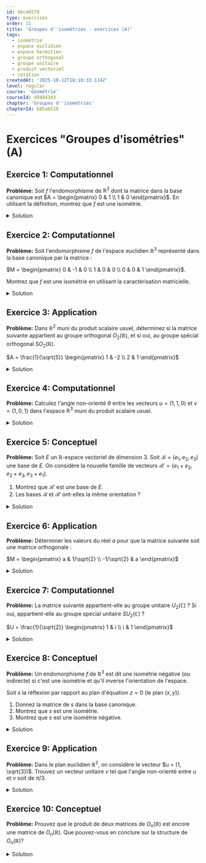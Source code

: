 ```yaml
---
id: 94c46579
type: exercises
order: 11
title: 'Groupes d''isométries - exercices (A)'
tags:
  - isométrie
  - espace euclidien
  - espace hermitien
  - groupe orthogonal
  - groupe unitaire
  - produit vectoriel
  - rotation
createdAt: '2025-10-12T18:10:33.114Z'
level: regular
course: 'Géométrie'
courseId: d9494343
chapter: 'Groupes d''isométries'
chapterId: b85ab516
---
```

# Exercices "Groupes d'isométries" (A)

## Exercice 1: Computationnel

**Problème:** Soit $f$ l'endomorphisme de $\mathbb{R}^2$ dont la matrice dans la base canonique est $A = \begin{pmatrix} 0 & 1 \\ 1 & 0 \end{pmatrix}$. En utilisant la définition, montrez que $f$ est une isométrie.

<details>

<summary>Solution</summary>

**Méthode:** Pour montrer que $f$ est une isométrie en utilisant la définition, nous devons vérifier que pour tout vecteur $x \in \mathbb{R}^2$, on a $\|f(x)\| = \|x\|$. On va calculer la norme au carré $\|f(x)\|^2$ pour un vecteur générique $x=(u,v)$ et montrer qu'elle est égale à $\|x\|^2$.

**Étapes:**

1.  Soit $x = \begin{pmatrix} u \\ v \end{pmatrix}$ un vecteur quelconque de $\mathbb{R}^2$. Sa norme au carré est $\|x\|^2 = u^2 + v^2$.

2.  Calculons l'image de $x$ par $f$.

    $f(x) = A x = \begin{pmatrix} 0 & 1 \\ 1 & 0 \end{pmatrix} \begin{pmatrix} u \\ v \end{pmatrix} = \begin{pmatrix} v \\ u \end{pmatrix}$.

3.  Calculons la norme au carré de $f(x)$.

    $\|f(x)\|^2 = v^2 + u^2$.

4.  Comparons les normes au carré.

    On observe que $\|f(x)\|^2 = v^2 + u^2 = u^2 + v^2 = \|x\|^2$.

5.  Puisque les normes sont des nombres positifs, l'égalité des carrés implique l'égalité des normes : $\|f(x)\| = \|x\|$.

**Conclusion:** L'application $f$ préserve la norme de tout vecteur de $\mathbb{R}^2$, c'est donc une isométrie. Géométriquement, il s'agit de la réflexion par rapport à la droite d'équation $y=x$.

**Réponse:** L'application $f$ est une isométrie car pour tout $x=(u,v) \in \mathbb{R}^2$, $\|f(x)\|^2 = v^2+u^2 = \|x\|^2$.

</details>

## Exercice 2: Computationnel

**Problème:** Soit l'endomorphisme $f$ de l'espace euclidien $\mathbb{R}^3$ représenté dans la base canonique par la matrice :

$M = \begin{pmatrix} 0 & -1 & 0 \\ 1 & 0 & 0 \\ 0 & 0 & 1 \end{pmatrix}$.

Montrez que $f$ est une isométrie en utilisant la caractérisation matricielle.

<details>

<summary>Solution</summary>

**Méthode:** Une des caractérisations d'une isométrie (ou transformation orthogonale dans $\mathbb{R}^n$) est que sa matrice $M$ dans une base orthonormée vérifie la relation ${}^tMM = I_n$, où ${}^tM$ est la transposée de $M$ et $I_n$ est la matrice identité. La base canonique de $\mathbb{R}^3$ étant orthonormée, il suffit de calculer le produit ${}^tMM$ et de vérifier s'il est égal à $I_3$.

**Étapes:**

1.  Écrire la matrice $M$ et sa transposée ${}^tM$.

    $M = \begin{pmatrix} 0 & -1 & 0 \\ 1 & 0 & 0 \\ 0 & 0 & 1 \end{pmatrix}$

    ${}^tM = \begin{pmatrix} 0 & 1 & 0 \\ -1 & 0 & 0 \\ 0 & 0 & 1 \end{pmatrix}$

2.  Calculer le produit ${}^tMM$.

    ${}^tMM = \begin{pmatrix} 0 & 1 & 0 \\ -1 & 0 & 0 \\ 0 & 0 & 1 \end{pmatrix} \begin{pmatrix} 0 & -1 & 0 \\ 1 & 0 & 0 \\ 0 & 0 & 1 \end{pmatrix}$

3.  Effectuer la multiplication matricielle.

    Le coefficient $(1,1)$ est $(0)(0) + (1)(1) + (0)(0) = 1$.

    Le coefficient $(1,2)$ est $(0)(-1) + (1)(0) + (0)(0) = 0$.

    Le coefficient $(1,3)$ est $(0)(0) + (1)(0) + (0)(1) = 0$.

    Le coefficient $(2,1)$ est $(-1)(0) + (0)(1) + (0)(0) = 0$.

    Le coefficient $(2,2)$ est $(-1)(-1) + (0)(0) + (0)(0) = 1$.

    Le coefficient $(2,3)$ est $(-1)(0) + (0)(0) + (0)(1) = 0$.

    Le coefficient $(3,1)$ est $(0)(0) + (0)(1) + (1)(0) = 0$.

    Le coefficient $(3,2)$ est $(0)(-1) + (0)(0) + (1)(0) = 0$.

    Le coefficient $(3,3)$ est $(0)(0) + (0)(0) + (1)(1) = 1$.

4.  Le résultat est donc :

    ${}^tMM = \begin{pmatrix} 1 & 0 & 0 \\ 0 & 1 & 0 \\ 0 & 0 & 1 \end{pmatrix} = I_3$.

**Conclusion:** La condition ${}^tMM = I_3$ est vérifiée. Par conséquent, l'endomorphisme $f$ représenté par la matrice $M$ est une isométrie. Il s'agit d'une rotation de $\pi/2$ autour de l'axe des $z$.

**Réponse:** L'endomorphisme $f$ est une isométrie car sa matrice $M$ dans la base canonique vérifie ${}^tMM = I_3$.

</details>

## Exercice 3: Application

**Problème:** Dans $\mathbb{R}^2$ muni du produit scalaire usuel, déterminez si la matrice suivante appartient au groupe orthogonal $O_2(\mathbb{R})$, et si oui, au groupe spécial orthogonal $SO_2(\mathbb{R})$.

$A = \frac{1}{\sqrt{5}} \begin{pmatrix} 1 & -2 \\ 2 & 1 \end{pmatrix}$

<details>

<summary>Solution</summary>

**Méthode:** Pour qu'une matrice $A$ appartienne à $O_2(\mathbb{R})$, elle doit vérifier ${}^tAA = I_2$. Si cette condition est remplie, on calcule son déterminant. Si $\det(A) = 1$, elle appartient à $SO_2(\mathbb{R})$. Si $\det(A) = -1$, elle appartient à $O_2(\mathbb{R})$ mais pas à $SO_2(\mathbb{R})$.

**Étapes:**

1.  Calculer la transposée de $A$.

    $A = \begin{pmatrix} 1/\sqrt{5} & -2/\sqrt{5} \\ 2/\sqrt{5} & 1/\sqrt{5} \end{pmatrix}$

    ${}^tA = \begin{pmatrix} 1/\sqrt{5} & 2/\sqrt{5} \\ -2/\sqrt{5} & 1/\sqrt{5} \end{pmatrix}$

2.  Calculer le produit ${}^tAA$.

    ${}^tAA = \begin{pmatrix} 1/\sqrt{5} & 2/\sqrt{5} \\ -2/\sqrt{5} & 1/\sqrt{5} \end{pmatrix} \begin{pmatrix} 1/\sqrt{5} & -2/\sqrt{5} \\ 2/\sqrt{5} & 1/\sqrt{5} \end{pmatrix}$

    ${}^tAA = \begin{pmatrix} \frac{1}{5}+\frac{4}{5} & \frac{-2}{5}+\frac{2}{5} \\ \frac{-2}{5}+\frac{2}{5} & \frac{4}{5}+\frac{1}{5} \end{pmatrix} = \begin{pmatrix} 1 & 0 \\ 0 & 1 \end{pmatrix} = I_2$.

    La matrice $A$ est donc bien orthogonale, elle appartient à $O_2(\mathbb{R})$.

3.  Calculer le déterminant de $A$.

    $\det(A) = \left(\frac{1}{\sqrt{5}}\right)\left(\frac{1}{\sqrt{5}}\right) - \left(\frac{-2}{\sqrt{5}}\right)\left(\frac{2}{\sqrt{5}}\right)$

    $\det(A) = \frac{1}{5} - \frac{-4}{5} = \frac{1}{5} + \frac{4}{5} = \frac{5}{5} = 1$.

**Conclusion:** Puisque ${}^tAA=I_2$ et $\det(A)=1$, la matrice $A$ appartient au groupe spécial orthogonal $SO_2(\mathbb{R})$.

**Réponse:** La matrice $A$ appartient à $SO_2(\mathbb{R})$.

</details>

## Exercice 4: Computationnel

**Problème:** Calculez l'angle non-orienté $\theta$ entre les vecteurs $u=(1, 1, 0)$ et $v=(1, 0, 1)$ dans l'espace $\mathbb{R}^3$ muni du produit scalaire usuel.

<details>

<summary>Solution</summary>

**Méthode:** L'angle non-orienté $\theta \in [0, \pi]$ entre deux vecteurs non nuls $u$ et $v$ est donné par la formule :

$\theta = \arccos\left(\frac{\langle u, v \rangle}{\|u\| \|v\|}\right)$.

Il faut donc calculer le produit scalaire $\langle u, v \rangle$, les normes $\|u\|$ et $\|v\|$, puis en déduire l'angle.

**Étapes:**

1.  Calculer le produit scalaire $\langle u, v \rangle$.

    $\langle u, v \rangle = (1)(1) + (1)(0) + (0)(1) = 1$.

2.  Calculer la norme de $u$.

    $\|u\| = \sqrt{1^2 + 1^2 + 0^2} = \sqrt{2}$.

3.  Calculer la norme de $v$.

    $\|v\| = \sqrt{1^2 + 0^2 + 1^2} = \sqrt{2}$.

4.  Calculer le cosinus de l'angle.

    $\cos(\theta) = \frac{\langle u, v \rangle}{\|u\| \|v\|} = \frac{1}{\sqrt{2} \cdot \sqrt{2}} = \frac{1}{2}$.

5.  Trouver l'angle $\theta \in [0, \pi]$ correspondant.

    L'unique angle $\theta$ dans l'intervalle $[0, \pi]$ tel que $\cos(\theta) = 1/2$ est $\theta = \pi/3$.

**Réponse:** L'angle non-orienté entre les vecteurs $u$ et $v$ est $\theta = \frac{\pi}{3}$ radians (ou 60 degrés).

</details>

## Exercice 5: Conceptuel

**Problème:** Soit $E$ un $\mathbb{R}$-espace vectoriel de dimension 3. Soit $\mathcal{B}=(e_1, e_2, e_3)$ une base de $E$. On considère la nouvelle famille de vecteurs $\mathcal{B'}=(e_1+e_2, e_2+e_3, e_3+e_1)$.

1. Montrez que $\mathcal{B'}$ est une base de $E$.
2. Les bases $\mathcal{B}$ et $\mathcal{B'}$ ont-elles la même orientation ?

<details>

<summary>Solution</summary>

**Méthode:**

1. Pour montrer que $\mathcal{B'}$ est une base, il suffit de montrer que la famille est libre, car elle a 3 vecteurs en dimension 3. Cela revient à montrer que la matrice de passage de $\mathcal{B}$ à $\mathcal{B'}$ est inversible, c'est-à-dire que son déterminant est non nul.
2. Pour déterminer si les bases ont la même orientation, il faut examiner le signe du déterminant de la matrice de passage $P_{\mathcal{B},\mathcal{B'}}$. Si $\det(P) > 0$, elles ont la même orientation. Si $\det(P) < 0$, elles ont des orientations opposées.

**Étapes:**

1.  Écrire la matrice de passage $P = P_{\mathcal{B},\mathcal{B'}}$. Les colonnes de $P$ sont les coordonnées des vecteurs de $\mathcal{B'}$ exprimés dans la base $\mathcal{B}$.

    Le premier vecteur est $e_1+e_2 = 1 \cdot e_1 + 1 \cdot e_2 + 0 \cdot e_3$, donc la première colonne est $\begin{pmatrix} 1 \\ 1 \\ 0 \end{pmatrix}$.

    Le deuxième vecteur est $e_2+e_3 = 0 \cdot e_1 + 1 \cdot e_2 + 1 \cdot e_3$, donc la deuxième colonne est $\begin{pmatrix} 0 \\ 1 \\ 1 \end{pmatrix}$.

    Le troisième vecteur est $e_3+e_1 = 1 \cdot e_1 + 0 \cdot e_2 + 1 \cdot e_3$, donc la troisième colonne est $\begin{pmatrix} 1 \\ 0 \\ 1 \end{pmatrix}$.

    La matrice de passage est donc $P = \begin{pmatrix} 1 & 0 & 1 \\ 1 & 1 & 0 \\ 0 & 1 & 1 \end{pmatrix}$.

2.  Calculer le déterminant de $P$. On peut utiliser la règle de Sarrus ou développer par rapport à la première ligne.

    $\det(P) = 1 \cdot \begin{vmatrix} 1 & 0 \\ 1 & 1 \end{vmatrix} - 0 \cdot \begin{vmatrix} 1 & 0 \\ 0 & 1 \end{vmatrix} + 1 \cdot \begin{vmatrix} 1 & 1 \\ 0 & 1 \end{vmatrix}$

    $\det(P) = 1 \cdot (1-0) - 0 + 1 \cdot (1-0) = 1 + 1 = 2$.

3.  Analyser le résultat.

    Puisque $\det(P) = 2 \neq 0$, la famille $\mathcal{B'}$ est libre et forme donc une base de $E$.

    Puisque $\det(P) = 2 > 0$, les bases $\mathcal{B}$ et $\mathcal{B'}$ ont la même orientation.

**Réponse:**

1. $\mathcal{B'}$ est une base car $\det(P_{\mathcal{B},\mathcal{B'}}) = 2 \neq 0$.
2. Oui, les bases ont la même orientation car $\det(P_{\mathcal{B},\mathcal{B'}}) = 2 > 0$.

</details>

## Exercice 6: Application

**Problème:** Déterminer les valeurs du réel $a$ pour que la matrice suivante soit une matrice orthogonale :

$M = \begin{pmatrix} a & 1/\sqrt{2} \\ -1/\sqrt{2} & a \end{pmatrix}$

<details>

<summary>Solution</summary>

**Méthode:** Une matrice $M$ est orthogonale si et seulement si ses vecteurs colonnes forment une base orthonormée. Une manière équivalente et rapide de le vérifier est de calculer le produit ${}^tMM$ et de l'égaler à la matrice identité $I_2$.

**Étapes:**

1.  Écrire la condition pour que $M$ soit orthogonale : ${}^tMM = I_2$.

2.  Calculer la transposée de $M$.

    ${}^tM = \begin{pmatrix} a & -1/\sqrt{2} \\ 1/\sqrt{2} & a \end{pmatrix}$

3.  Calculer le produit ${}^tMM$.

    ${}^tMM = \begin{pmatrix} a & -1/\sqrt{2} \\ 1/\sqrt{2} & a \end{pmatrix} \begin{pmatrix} a & 1/\sqrt{2} \\ -1/\sqrt{2} & a \end{pmatrix}$

    ${}^tMM = \begin{pmatrix} a^2 + (-1/\sqrt{2})^2 & a(1/\sqrt{2}) + (-1/\sqrt{2})a \\ (1/\sqrt{2})a + a(-1/\sqrt{2}) & (1/\sqrt{2})^2 + a^2 \end{pmatrix}$

    ${}^tMM = \begin{pmatrix} a^2 + 1/2 & 0 \\ 0 & 1/2 + a^2 \end{pmatrix}$

4.  Égaler le résultat à $I_2$ et résoudre pour $a$.

    $\begin{pmatrix} a^2 + 1/2 & 0 \\ 0 & a^2 + 1/2 \end{pmatrix} = \begin{pmatrix} 1 & 0 \\ 0 & 1 \end{pmatrix}$

    Cela nous donne l'équation : $a^2 + 1/2 = 1$.

5.  Résoudre l'équation.

    $a^2 = 1 - 1/2 = 1/2$

    $a = \pm \sqrt{1/2} = \pm \frac{1}{\sqrt{2}} = \pm \frac{\sqrt{2}}{2}$.

**Réponse:** Les valeurs de $a$ pour lesquelles la matrice $M$ est orthogonale sont $a = \frac{\sqrt{2}}{2}$ et $a = -\frac{\sqrt{2}}{2}$.

</details>

## Exercice 7: Computationnel

**Problème:** La matrice suivante appartient-elle au groupe unitaire $U_2(\mathbb{C})$ ? Si oui, appartient-elle au groupe spécial unitaire $SU_2(\mathbb{C})$ ?

$U = \frac{1}{\sqrt{2}} \begin{pmatrix} 1 & i \\ i & 1 \end{pmatrix}$

<details>

<summary>Solution</summary>

**Méthode:** Une matrice $U$ appartient au groupe unitaire $U_n(\mathbb{C})$ si elle vérifie ${}^t\bar{U}U = I_n$, où ${}^t\bar{U}$ est l'adjointe de $U$ (transposée de la conjuguée). Si c'est le cas, on calcule son déterminant. Elle appartient au groupe spécial unitaire $SU_n(\mathbb{C})$ si $\det(U)=1$.

**Étapes:**

1.  Calculer la matrice conjuguée $\bar{U}$.

    $\bar{U} = \frac{1}{\sqrt{2}} \begin{pmatrix} 1 & -i \\ -i & 1 \end{pmatrix}$

2.  Calculer l'adjointe ${}^t\bar{U}$.

    ${}^t\bar{U} = \frac{1}{\sqrt{2}} \begin{pmatrix} 1 & -i \\ -i & 1 \end{pmatrix}$ (la matrice est symétrique)

3.  Calculer le produit ${}^t\bar{U}U$.

    ${}^t\bar{U}U = \left(\frac{1}{\sqrt{2}}\right)^2 \begin{pmatrix} 1 & -i \\ -i & 1 \end{pmatrix} \begin{pmatrix} 1 & i \\ i & 1 \end{pmatrix}$

    ${}^t\bar{U}U = \frac{1}{2} \begin{pmatrix} 1(1) + (-i)(i) & 1(i) + (-i)(1) \\ (-i)(1) + 1(i) & (-i)(i) + 1(1) \end{pmatrix}$

    ${}^t\bar{U}U = \frac{1}{2} \begin{pmatrix} 1 - i^2 & i - i \\ -i + i & -i^2 + 1 \end{pmatrix}$

    Sachant que $i^2 = -1$, on a :

    ${}^t\bar{U}U = \frac{1}{2} \begin{pmatrix} 1 - (-1) & 0 \\ 0 & -(-1) + 1 \end{pmatrix} = \frac{1}{2} \begin{pmatrix} 2 & 0 \\ 0 & 2 \end{pmatrix} = \begin{pmatrix} 1 & 0 \\ 0 & 1 \end{pmatrix} = I_2$.

    La matrice $U$ est donc unitaire, $U \in U_2(\mathbb{C})$.

4.  Calculer le déterminant de $U$.

    $\det(U) = \left(\frac{1}{\sqrt{2}}\right)^2 \det \begin{pmatrix} 1 & i \\ i & 1 \end{pmatrix}$

    $\det(U) = \frac{1}{2} (1 \cdot 1 - i \cdot i) = \frac{1}{2}(1 - i^2) = \frac{1}{2}(1 - (-1)) = \frac{2}{2} = 1$.

**Conclusion:** Puisque ${}^t\bar{U}U=I_2$ et $\det(U)=1$, la matrice $U$ appartient au groupe spécial unitaire $SU_2(\mathbb{C})$.

**Réponse:** La matrice $U$ appartient à $SU_2(\mathbb{C})$.

</details>

## Exercice 8: Conceptuel

**Problème:** Un endomorphisme $f$ de $\mathbb{R}^3$ est dit une isométrie négative (ou indirecte) si c'est une isométrie et qu'il inverse l'orientation de l'espace.

Soit $s$ la réflexion par rapport au plan d'équation $z=0$ (le plan $(x,y)$).

1. Donnez la matrice de $s$ dans la base canonique.
2. Montrez que $s$ est une isométrie.
3. Montrez que $s$ est une isométrie négative.

<details>

<summary>Solution</summary>

**Méthode:**

1. On détermine l'image des vecteurs de la base canonique $(e_1, e_2, e_3)$ par la réflexion $s$. La matrice de $s$ aura pour colonnes les coordonnées de $s(e_1), s(e_2), s(e_3)$.
2. On vérifie que la matrice $S$ de $s$ est orthogonale, c'est-à-dire ${}^tSS=I_3$.
3. On calcule le déterminant de $S$. Si $\det(S)=-1$, l'isométrie est négative.

**Étapes:**

1.  Déterminer la matrice $S$. La réflexion par rapport au plan $z=0$ envoie un vecteur $(x,y,z)$ sur $(x,y,-z)$.

    $s(e_1) = s(1,0,0) = (1,0,0) = e_1$.

    $s(e_2) = s(0,1,0) = (0,1,0) = e_2$.

    $s(e_3) = s(0,0,1) = (0,0,-1) = -e_3$.

    La matrice est donc $S = \begin{pmatrix} 1 & 0 & 0 \\ 0 & 1 & 0 \\ 0 & 0 & -1 \end{pmatrix}$.

2.  Vérifier que $S$ est orthogonale.

    ${}^tS = S = \begin{pmatrix} 1 & 0 & 0 \\ 0 & 1 & 0 \\ 0 & 0 & -1 \end{pmatrix}$.

    ${}^tSS = S^2 = \begin{pmatrix} 1 & 0 & 0 \\ 0 & 1 & 0 \\ 0 & 0 & -1 \end{pmatrix} \begin{pmatrix} 1 & 0 & 0 \\ 0 & 1 & 0 \\ 0 & 0 & -1 \end{pmatrix} = \begin{pmatrix} 1^2 & 0 & 0 \\ 0 & 1^2 & 0 \\ 0 & 0 & (-1)^2 \end{pmatrix} = I_3$.

    Donc, $s$ est bien une isométrie.

3.  Calculer le déterminant de $S$.

    $\det(S) = 1 \cdot 1 \cdot (-1) = -1$.

**Conclusion:** Puisque $s$ est une isométrie et que $\det(S)=-1$, $s$ inverse l'orientation. C'est donc une isométrie négative.

**Réponse:** La matrice de $s$ est $S = \begin{pmatrix} 1 & 0 & 0 \\ 0 & 1 & 0 \\ 0 & 0 & -1 \end{pmatrix}$. C'est une isométrie car ${}^tSS = I_3$ et elle est négative car $\det(S)=-1$.

</details>

## Exercice 9: Application

**Problème:** Dans le plan euclidien $\mathbb{R}^2$, on considère le vecteur $u = (1, \sqrt{3})$. Trouvez un vecteur unitaire $v$ tel que l'angle non-orienté entre $u$ et $v$ soit de $\pi/3$.

<details>

<summary>Solution</summary>

**Méthode:** Soit $v=(x,y)$ un vecteur unitaire, ce qui signifie que $\|v\|=1$, soit $x^2+y^2=1$. La formule de l'angle non-orienté nous dit que $\langle u, v \rangle = \|u\| \|v\| \cos(\theta)$. Nous pouvons utiliser cette équation pour trouver une relation entre $x$ et $y$, puis la combiner avec l'équation de la norme pour trouver les coordonnées de $v$.

**Étapes:**

1.  Calculer la norme de $u$.

    $\|u\| = \sqrt{1^2 + (\sqrt{3})^2} = \sqrt{1+3} = \sqrt{4} = 2$.

2.  Écrire l'équation de l'angle. On a $\theta = \pi/3$, $\|v\|=1$ et $\|u\|=2$.

    $\langle u, v \rangle = \|u\| \|v\| \cos(\pi/3) = 2 \cdot 1 \cdot \frac{1}{2} = 1$.

3.  Exprimer le produit scalaire en termes de coordonnées. Soit $v=(x,y)$.

    $\langle u, v \rangle = \langle (1, \sqrt{3}), (x,y) \rangle = 1 \cdot x + \sqrt{3} \cdot y = x + \sqrt{3}y$.

    On a donc l'équation: $x + \sqrt{3}y = 1$.

4.  Résoudre le système de deux équations à deux inconnues.

    (1) $x + \sqrt{3}y = 1 \implies x = 1 - \sqrt{3}y$

    (2) $x^2 + y^2 = 1$

5.  Substituer $x$ de l'équation (1) dans l'équation (2).

    $(1 - \sqrt{3}y)^2 + y^2 = 1$

    $1 - 2\sqrt{3}y + (\sqrt{3}y)^2 + y^2 = 1$

    $1 - 2\sqrt{3}y + 3y^2 + y^2 = 1$

    $4y^2 - 2\sqrt{3}y = 0$

    $2y(2y - \sqrt{3}) = 0$.

6.  Cette équation donne deux solutions pour $y$.

    Solution A: $y=0$. En substituant dans $x = 1 - \sqrt{3}y$, on obtient $x=1$. Donc $v_1 = (1,0)$.

    Solution B: $2y - \sqrt{3} = 0 \implies y = \frac{\sqrt{3}}{2}$. En substituant, $x = 1 - \sqrt{3}(\frac{\sqrt{3}}{2}) = 1 - \frac{3}{2} = -\frac{1}{2}$. Donc $v_2 = (-1/2, \sqrt{3}/2)$.

**Conclusion:** Il existe deux vecteurs unitaires qui satisfont à la condition.

**Réponse:** Deux vecteurs solutions possibles sont $v_1 = (1,0)$ et $v_2 = \left(-\frac{1}{2}, \frac{\sqrt{3}}{2}\right)$.

</details>

## Exercice 10: Conceptuel

**Problème:** Prouvez que le produit de deux matrices de $O_n(\mathbb{R})$ est encore une matrice de $O_n(\mathbb{R})$. Que pouvez-vous en conclure sur la structure de $O_n(\mathbb{R})$?

<details>

<summary>Solution</summary>

**Méthode:** Soient $A$ et $B$ deux matrices appartenant à $O_n(\mathbb{R})$. Par définition, cela signifie que ${}^tAA = I_n$ et ${}^tBB = I_n$. Nous devons montrer que leur produit $C=AB$ appartient aussi à $O_n(\mathbb{R})$, c'est-à-dire que ${}^tCC = I_n$. Nous utiliserons la propriété de la transposée d'un produit : ${}^t(AB) = {}^tB{}^tA$.

**Étapes:**

1.  Soient $A, B \in O_n(\mathbb{R})$. Cela implique ${}^tAA = I_n$ et ${}^tBB = I_n$.

2.  On veut montrer que $AB \in O_n(\mathbb{R})$. Posons $C = AB$. On doit vérifier si ${}^tCC = I_n$.

3.  Calculons ${}^tCC$.

    ${}^tC = {}^t(AB) = {}^tB{}^tA$.

    Donc, ${}^tCC = ({}^tB{}^tA)(AB) = {}^tB({}^tAA)B$.

4.  Utilisons l'hypothèse que $A \in O_n(\mathbb{R})$, soit ${}^tAA = I_n$.

    ${}^tB({}^tAA)B = {}^tB(I_n)B = {}^tBB$.

5.  Utilisons l'hypothèse que $B \in O_n(\mathbb{R})$, soit ${}^tBB = I_n$.

    On a donc ${}^tCC = {}^tBB = I_n$.

6.  La condition est vérifiée, donc le produit $AB$ est bien une matrice de $O_n(\mathbb{R})$.

**Conclusion:**

La multiplication matricielle est une loi de composition interne sur l'ensemble $O_n(\mathbb{R})$.

De plus :

- La loi est associative (propriété de la multiplication matricielle).
- Il y a un élément neutre : la matrice identité $I_n$ (car ${}^tI_n I_n = I_n$).
- Tout élément $A \in O_n(\mathbb{R})$ a un inverse dans $O_n(\mathbb{R})$. En effet, la relation ${}^tAA = I_n$ montre que $A$ est inversible et que son inverse est $A^{-1} = {}^tA$. On doit juste vérifier que ${}^tA$ est aussi dans $O_n(\mathbb{R})$. On a ${}^t({}^tA)({}^tA) = A({}^tA)$. Comme ${}^tAA=I_n$, on a aussi $A{}^tA=I_n$. Donc ${}^tA \in O_n(\mathbb{R})$.

Ces quatre propriétés montrent que $(O_n(\mathbb{R}), \times)$ est un groupe.

**Réponse:** Si $A, B \in O_n(\mathbb{R})$, alors ${}^t(AB)(AB) = {}^tB{}^tAAB = {}^tB(I_n)B = {}^tBB = I_n$, donc $AB \in O_n(\mathbb{R})$. On en conclut que $O_n(\mathbb{R})$ muni de la multiplication matricielle est un groupe.

</details>
